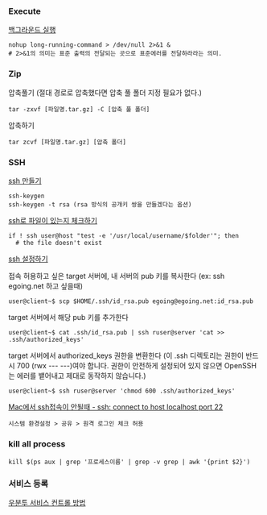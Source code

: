 ### Execute

[백그라운드 실행](http://unix.stackexchange.com/questions/103731/run-a-command-without-making-me-wait)

    nohup long-running-command > /dev/null 2>&1 &
    # 2>&1의 의미는 표준 출력의 전달되는 곳으로 표준에러를 전달하라라는 의미. 
    
### Zip

압축풀기 (절대 경로로 압축했다면 압축 풀 폴더 지정 필요가 없다.)

    tar -zxvf [파일명.tar.gz] -C [압축 풀 폴더]
압축하기

    tar zcvf [파일명.tar.gz] [압축 폴더]

### SSH
[ssh 만들기](https://git-scm.com/book/ko/v1/Git-%EC%84%9C%EB%B2%84-SSH-%EA%B3%B5%EA%B0%9C%ED%82%A4-%EB%A7%8C%EB%93%A4%EA%B8%B0)

    ssh-keygen
    ssh-keygen -t rsa (rsa 방식의 공개키 쌍을 만들겠다는 옵션)
    
[ssh로 파일이 있는지 체크하기](http://serverfault.com/questions/103174/check-to-see-if-a-directory-exists-remotely-shell-script)

    if ! ssh user@host "test -e '/usr/local/username/$folder'"; then
      # the file doesn't exist

[ssh 설정하기](https://opentutorials.org/module/432/3742)

접속 허용하고 싶은 target 서버에, 내 서버의 pub 키를 복사한다 (ex: ssh egoing.net 하고 싶을때)

    user@client~$ scp $HOME/.ssh/id_rsa.pub egoing@egoing.net:id_rsa.pub

target 서버에서 해당 pub 키를 추가한다

    user@client~$ cat .ssh/id_rsa.pub | ssh ruser@server 'cat >> .ssh/authorized_keys'

target 서버에서 authorized_keys 권한을 변환한다 (이 .ssh 디렉토리는 권한이 반드시 700 (rwx --- ---)여야 합니다. 권한이 안전하게 설정되어 있지 않으면 OpenSSH는 에러를 뱉어내고 제대로 동작하지 않습니다.)

    user@client~$ ssh ruser@server 'chmod 600 .ssh/authorized_keys'

[Mac에서 ssh접속이 안될때 - ssh: connect to host localhost port 22](http://stackoverflow.com/questions/6313929/how-do-i-open-port-22-in-os-x-10-6-7)

    시스템 환경설정 > 공유 > 원격 로그인 체크 허용

### kill all process

    kill $(ps aux | grep '프로세스이름' | grep -v grep | awk '{print $2}')

### 서비스 등록

[우분투 서비스 컨트롤 방법](http://snoopybox.co.kr/1720)
